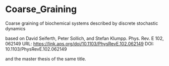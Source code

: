 # Coarse_Graining
Coarse graining of biochemical systems described by discrete stochastic dynamics

based on David Seiferth, Peter Sollich, and Stefan Klumpp. Phys. Rev. E 102, 062149
URL: https://link.aps.org/doi/10.1103/PhysRevE.102.062149
DOI: 10.1103/PhysRevE.102.062149

and the master thesis of the same title.
